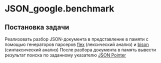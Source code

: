 # JSON_google.benchmark
## Постановка задачи

Реализовать разбор JSON-документа в представление в памяти с помощью генераторов парсеров 
[flex](https://github.com/westes/flex/) (лексический анализ) и [bison](https://www.gnu.org/software/bison/) (синтаксический анализ)
После разбора документа в память вывести результат поиска по заданному указателю [JSON Pointer](https://tools.ietf.org/html/rfc6901)


